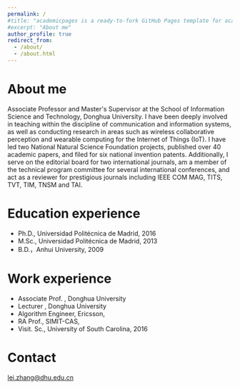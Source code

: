 ```yaml
---
permalink: /
#title: "academicpages is a ready-to-fork GitHub Pages template for academic personal websites"
#excerpt: "About me"
author_profile: true
redirect_from: 
  - /about/
  - /about.html
---
```


About me 
======
Associate Professor and Master's Supervisor at the School of Information Science and Technology, Donghua University. I have been deeply involved in teaching within the discipline of communication and information systems, as well as conducting research in areas such as wireless collaborative perception and wearable computing for the Internet of Things (IoT). I have led two National Natural Science Foundation projects, published over 40 academic papers, and filed for six national invention patents. Additionally, I serve on the editorial board for two international journals, am a member of the technical program committee for several international conferences, and act as a reviewer for prestigious journals including IEEE COM MAG, TITS, TVT, TIM, TNSM and TAI.


Education experience
======
* Ph.D., Universidad Politécnica de Madrid, 2016
* M.Sc., Universidad Politécnica de Madrid, 2013
* B.D.，Anhui University, 2009


Work experience
======
* Associate Prof. , Donghua University
* Lecturer , Donghua University
* Algorithm Engineer, Ericsson,
* RA Prof., SIMIT-CAS,
* Visit. Sc., University of South Carolina, 2016


Contact
======
lei.zhang@dhu.edu.cn
